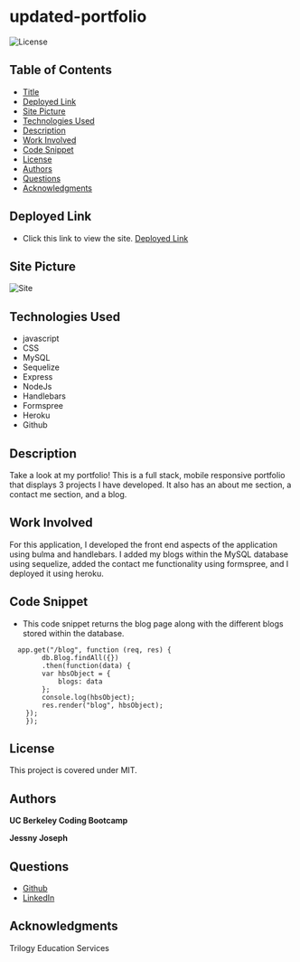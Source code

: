 # updated-portfolio
![License](https://img.shields.io/badge/license-MIT-181717?style=for-the-badge) 

## Table of Contents
* [Title](#title)
* [Deployed Link](#deployed-link)
* [Site Picture](#site-picture)
* [Technologies Used](#technologies-used)
* [Description](#description)
* [Work Involved](#work-involved)
* [Code Snippet](#code-snippet)
* [License](#license)
* [Authors](#authors)
* [Questions](#questions)
* [Acknowledgments](#acknowledgments)

## Deployed Link
* Click this link to view the site.
[Deployed Link](https://jessny-portfolio.herokuapp.com/)

## Site Picture
![Site]()

## Technologies Used
* javascript
* CSS
* MySQL
* Sequelize
* Express
* NodeJs
* Handlebars
* Formspree
* Heroku
* Github

## Description
Take a look at my portfolio! This is a full stack, mobile responsive portfolio that displays 3 projects I have developed. It also has an about me section, a contact me section, and a blog. 

## Work Involved
For this application, I developed the front end aspects of the application using bulma and handlebars. I added my blogs within the MySQL database using sequelize, added the contact me functionality using formspree, and I deployed it using heroku.

## Code Snippet
* This code snippet returns the blog page along with the different blogs stored within the database.
```
  app.get("/blog", function (req, res) {
        db.Blog.findAll({})
        .then(function(data) {
        var hbsObject = {
            blogs: data
        };
        console.log(hbsObject);
        res.render("blog", hbsObject);
    });
    });
```

## License
This project is covered under MIT.

## Authors
**UC Berkeley Coding Bootcamp**

**Jessny Joseph** 

## Questions 
* [Github](https://github.com/jessnyj)
* [LinkedIn](https://www.linkedin.com/in/jessny-joseph-361515201)

## Acknowledgments
Trilogy Education Services
